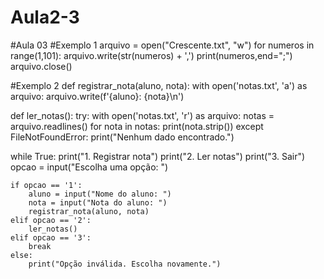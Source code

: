 # Aula2-3

#Aula 03 
#Exemplo 1
arquivo = open("Crescente.txt", "w")
for numeros in range(1,101):
   arquivo.write(str(numeros) + ',')
   print(numeros,end=";")
arquivo.close()

#Exemplo 2
 def registrar_nota(aluno, nota):
    with open('notas.txt', 'a') as arquivo:
        arquivo.write(f'{aluno}: {nota}\n')

def ler_notas():
    try:
        with open('notas.txt', 'r') as arquivo:
            notas = arquivo.readlines()
            for nota in notas:
                print(nota.strip())
    except FileNotFoundError:
        print("Nenhum dado encontrado.")

while True:
    print("1. Registrar nota")
    print("2. Ler notas")
    print("3. Sair")
    opcao = input("Escolha uma opção: ")

    if opcao == '1':
        aluno = input("Nome do aluno: ")
        nota = input("Nota do aluno: ")
        registrar_nota(aluno, nota)
    elif opcao == '2':
        ler_notas()
    elif opcao == '3':
        break
    else:
        print("Opção inválida. Escolha novamente.")
